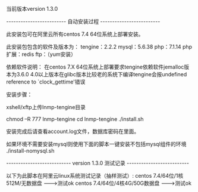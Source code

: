 当前版本version 1.3.0

------------------------- 自动安装过程 -------------------------

此安装包可在阿里云所有centos 7.4 64位系统上部署安装。

此安装包包含的软件及版本为：
tengine：2.2.2
mysql：5.6.38
php：7.1.14
php扩展：redis
ftp：（yum安装）

依赖软件说明：
在centos 7.X 64位系统上部署要求tengine依赖软件jemalloc版本为3.6.0
4.0以上版本在glibc版本比较老的系统下编译tengine会报undefined reference to `clock_gettime'错误

安装步骤：

xshell/xftp上传lnmp-tengine目录

chmod –R 777 lnmp-tengine
cd lnmp-tengine
./install.sh

安装完成后请查看account.log文件，数据库密码在里面。

如果环境不需要安装mysql则使用下面的脚本一键安装不包括mysql组件的环境
./install-nomysql.sh

--------------------------- version 1.3.0 测试记录 --------------------------

以下为此脚本在阿里云linux系统测试记录（抽样测试）:
centos 7.4/64位/1核512M/无数据盘     --->测试ok
centos 7.4/64位/4核4G/50G数据盘      --->测试ok
